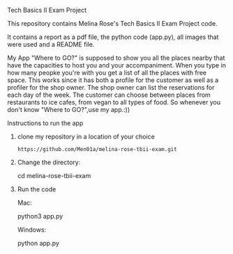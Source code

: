 Tech Basics II Exam Project

This repository contains Melina Rose's Tech Basics II Exam Project code.

It contains a report as a pdf file, the python code (app.py), all images that were used and a README file.

My App "Where to GO?" is supposed to show you all the places nearby that have the capacities to host you and your accompaniment. When you type in how many peopke you're with you get a list of all the places with free space. This works since it has both a profile for the customer as well as a profiler for the shop owner. The shop owner can list the reservations for each day of the week. The customer can choose between places from restaurants to ice cafes, from vegan to all types of food.
So whenever you don't know "Where to GO?",use my app.:))

Instructions to run the app

1. clone my repository in a location of your choice

       https://github.com/Men01a/melina-rose-tbii-exam.git
  
3. Change the directory:

   cd melina-rose-tbii-exam
   
4. Run the code

   Mac:

   python3 app.py

   Windows:

   python app.py
   
